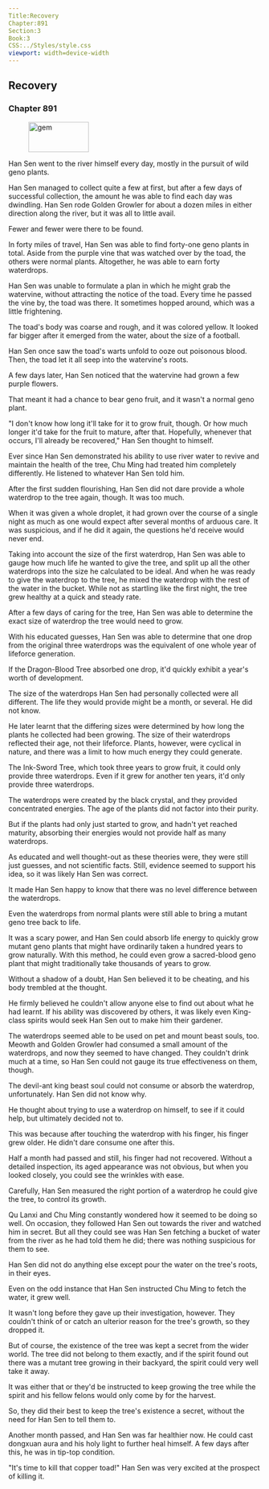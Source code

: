 ```yaml
---
Title:Recovery 
Chapter:891 
Section:3 
Book:3 
CSS:../Styles/style.css 
viewport: width=device-width
---
```

  
## Recovery
### Chapter 891
  
<figure>
	<img src="../Images/gem.gif" alt="gem" id="gem" width="120" height="60" />
</figure>
  

  
Han Sen went to the river himself every day, mostly in the pursuit of wild geno plants.

Han Sen managed to collect quite a few at first, but after a few days of successful collection, the amount he was able to find each day was dwindling. Han Sen rode Golden Growler for about a dozen miles in either direction along the river, but it was all to little avail.

Fewer and fewer were there to be found.

In forty miles of travel, Han Sen was able to find forty-one geno plants in total. Aside from the purple vine that was watched over by the toad, the others were normal plants. Altogether, he was able to earn forty waterdrops.

Han Sen was unable to formulate a plan in which he might grab the watervine, without attracting the notice of the toad. Every time he passed the vine by, the toad was there. It sometimes hopped around, which was a little frightening.

The toad's body was coarse and rough, and it was colored yellow. It looked far bigger after it emerged from the water, about the size of a football.

Han Sen once saw the toad's warts unfold to ooze out poisonous blood. Then, the toad let it all seep into the watervine's roots.

A few days later, Han Sen noticed that the watervine had grown a few purple flowers.

That meant it had a chance to bear geno fruit, and it wasn't a normal geno plant.

"I don't know how long it'll take for it to grow fruit, though. Or how much longer it'd take for the fruit to mature, after that. Hopefully, whenever that occurs, I'll already be recovered," Han Sen thought to himself.

Ever since Han Sen demonstrated his ability to use river water to revive and maintain the health of the tree, Chu Ming had treated him completely differently. He listened to whatever Han Sen told him.

After the first sudden flourishing, Han Sen did not dare provide a whole waterdrop to the tree again, though. It was too much.

When it was given a whole droplet, it had grown over the course of a single night as much as one would expect after several months of arduous care. It was suspicious, and if he did it again, the questions he'd receive would never end.

Taking into account the size of the first waterdrop, Han Sen was able to gauge how much life he wanted to give the tree, and split up all the other waterdrops into the size he calculated to be ideal. And when he was ready to give the waterdrop to the tree, he mixed the waterdrop with the rest of the water in the bucket. While not as startling like the first night, the tree grew healthy at a quick and steady rate.

After a few days of caring for the tree, Han Sen was able to determine the exact size of waterdrop the tree would need to grow.

With his educated guesses, Han Sen was able to determine that one drop from the original three waterdrops was the equivalent of one whole year of lifeforce generation.

If the Dragon-Blood Tree absorbed one drop, it'd quickly exhibit a year's worth of development.

The size of the waterdrops Han Sen had personally collected were all different. The life they would provide might be a month, or several. He did not know.

He later learnt that the differing sizes were determined by how long the plants he collected had been growing. The size of their waterdrops reflected their age, not their lifeforce. Plants, however, were cyclical in nature, and there was a limit to how much energy they could generate.

The Ink-Sword Tree, which took three years to grow fruit, it could only provide three waterdrops. Even if it grew for another ten years, it'd only provide three waterdrops.

The waterdrops were created by the black crystal, and they provided concentrated energies. The age of the plants did not factor into their purity.

But if the plants had only just started to grow, and hadn't yet reached maturity, absorbing their energies would not provide half as many waterdrops.

As educated and well thought-out as these theories were, they were still just guesses, and not scientific facts. Still, evidence seemed to support his idea, so it was likely Han Sen was correct.

It made Han Sen happy to know that there was no level difference between the waterdrops.

Even the waterdrops from normal plants were still able to bring a mutant geno tree back to life.

It was a scary power, and Han Sen could absorb life energy to quickly grow mutant geno plants that might have ordinarily taken a hundred years to grow naturally. With this method, he could even grow a sacred-blood geno plant that might traditionally take thousands of years to grow.

Without a shadow of a doubt, Han Sen believed it to be cheating, and his body trembled at the thought.

He firmly believed he couldn't allow anyone else to find out about what he had learnt. If his ability was discovered by others, it was likely even King-class spirits would seek Han Sen out to make him their gardener.

The waterdrops seemed able to be used on pet and mount beast souls, too. Meowth and Golden Growler had consumed a small amount of the waterdrops, and now they seemed to have changed. They couldn't drink much at a time, so Han Sen could not gauge its true effectiveness on them, though.

The devil-ant king beast soul could not consume or absorb the waterdrop, unfortunately. Han Sen did not know why.

He thought about trying to use a waterdrop on himself, to see if it could help, but ultimately decided not to.

This was because after touching the waterdrop with his finger, his finger grew older. He didn't dare consume one after this.

Half a month had passed and still, his finger had not recovered. Without a detailed inspection, its aged appearance was not obvious, but when you looked closely, you could see the wrinkles with ease.

Carefully, Han Sen measured the right portion of a waterdrop he could give the tree, to control its growth.

Qu Lanxi and Chu Ming constantly wondered how it seemed to be doing so well. On occasion, they followed Han Sen out towards the river and watched him in secret. But all they could see was Han Sen fetching a bucket of water from the river as he had told them he did; there was nothing suspicious for them to see.

Han Sen did not do anything else except pour the water on the tree's roots, in their eyes.

Even on the odd instance that Han Sen instructed Chu Ming to fetch the water, it grew well.

It wasn't long before they gave up their investigation, however. They couldn't think of or catch an ulterior reason for the tree's growth, so they dropped it.

But of course, the existence of the tree was kept a secret from the wider world. The tree did not belong to them exactly, and if the spirit found out there was a mutant tree growing in their backyard, the spirit could very well take it away.

It was either that or they'd be instructed to keep growing the tree while the spirit and his fellow felons would only come by for the harvest.

So, they did their best to keep the tree's existence a secret, without the need for Han Sen to tell them to.

Another month passed, and Han Sen was far healthier now. He could cast dongxuan aura and his holy light to further heal himself. A few days after this, he was in tip-top condition.

"It's time to kill that copper toad!" Han Sen was very excited at the prospect of killing it.
